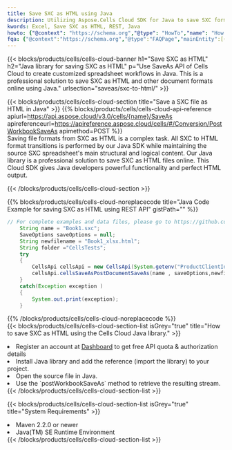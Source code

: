 ```yaml
---
title: Save SXC as HTML using Java 
description: Utilizing Aspose.Cells Cloud SDK for Java to save SXC format file as HTML format file. 
kwords: Excel, Save SXC as HTML, REST, Java
howto: {"@context": "https://schema.org","@type": "HowTo","name": "How to save SXC as HTML using the Cells Cloud Java library.","description": "How to save SXC as HTML using the Cells Cloud Java library.","image": {"@type": "ImageObject"},"url": "/java/saveas/sxc-to-html/","step": [{ "@type": "HowToStep","name": "How to save SXC as HTML using the Cells Cloud Java library. step 1", "image": {"@type": "ImageObject",},"url": "/java/saveas/sxc-to-html/","text": "Register an account at <a href='https://dashboard.aspose.cloud/'>Dashboard</a> to get free API quota & authorization details",},{ "@type": "HowToStep","name": "How to save SXC as HTML using the Cells Cloud Java library. step 1", "image": {"@type": "ImageObject",},"url": "/java/saveas/sxc-to-html/","text": "Install Java library and add the reference (import the library) to your project.",},{ "@type": "HowToStep","name": "How to save SXC as HTML using the Cells Cloud Java library. step 1", "image": {"@type": "ImageObject",},"url": "/java/saveas/sxc-to-html/","text": "Open the source file in Java.",},{ "@type": "HowToStep","name": "How to save SXC as HTML using the Cells Cloud Java library. step 1", "image": {"@type": "ImageObject",},"url": "/java/saveas/sxc-to-html/","text": "Use the `postWorkbookSaveAs` method to retrieve the resulting stream.",}, ],"supply": {"@type": "HowToSupply","name": "document"},"tool": [{"@type": "HowToTool","name": "IntelliJ IDEA, Visual Studio Code, Eclipse"},{"@type": "HowToTool","name": "Aspose Cells"}],"totalTime": "PT6M"}
fqa: {"@context":"https://schema.org","@type":"FAQPage","mainEntity":[{"@type":"Question","name":"Why save file as other formats file in C# using REST API?","acceptedAnswer":{"@type":"Answer","text":"Documents are encoded in many ways, and some files may be incompatible with the software you use. To open and read such files, just save them as appropriate file formats.<br/><ol><li>Install .NET SDK and add the reference (import the library) to your project.</li><li>Open the source file in C# using REST API.</li><li>Call the PostWorkbookSaveAsRequest() method, passing an output filename with required extension.</li><li>Get the result of save as a separate file.</li></ol>"}},{"@type":"Question","name":"What file formats can I save as with your C# library?","acceptedAnswer":{"@type":"Answer","text":"We support a variety of file formats for conversion using .NET library, including XLSX, Excel, xls , PDF, CSV, HTML, Markdown, XML, PNG, JPG, TIFF, Json, TXT and many more."}},{"@type":"Question","name":"What is the maximum allowed file size for conversion using this .NET library?","acceptedAnswer":{"@type":"Answer","text":"There are no file size limits for format conversions using .NET library."}}]}
---
```



{{< blocks/products/cells/cells-cloud-banner h1="Save SXC as HTML" h2="Java library for saving SXC as HTML" p="Use SaveAs API of Cells Cloud to create customized spreadsheet workflows in Java. This is a professional solution to save SXC as HTML and other document formats online using Java." urlsection="saveas/sxc-to-html/" >}}

{{< blocks/products/cells/cells-cloud-section  title="Save a SXC file as HTML in Java" >}}
{{% blocks/products/cells/cells-cloud-api-reference  apiurl=https://api.aspose.cloud/v3.0/cells/{name}/SaveAs  apireferenceurl=https://apireference.aspose.cloud/cells/#/Conversion/PostWorkbookSaveAs  apimethod=POST %}}
<br/>
Saving file formats from SXC as HTML is a complex task. All SXC to HTML format transitions is performed by our Java SDK while maintaining the source SXC spreadsheet's main structural and logical content. Our Java library is a professional solution to save SXC as HTML files online. This Cloud SDK gives Java developers powerful functionality and perfect HTML output.

{{< /blocks/products/cells/cells-cloud-section >}}

{{% blocks/products/cells/cells-cloud-noreplacecode title="Java Code Example for saving SXC as HTML using REST API" gistPath="" %}}
  
```java
// For complete examples and data files, please go to https://github.com/aspose-cells-cloud/aspose-cells-cloud-java/
    String name = "Book1.sxc";
    SaveOptions saveOptions = null;
    String newfilename = "Book1_xlsx.html";
    String folder ="CellsTests";
    try 
    {
        CellsApi cellsApi = new CellsApi(System.getenv("ProductClientId"), System.getenv("ProductClientSecret"));
        cellsApi.cellsSaveAsPostDocumentSaveAs(name , saveOptions,newfilename,false,false,folder,null,null,null,true);                       
    }
    catch(Exception exception )
    {
        System.out.print(exception);
    }
```
  
{{% /blocks/products/cells/cells-cloud-noreplacecode  %}}
<br/>
{{< blocks/products/cells/cells-cloud-section-list isGrey="true"  title="How to save SXC as HTML using the Cells Cloud Java library." >}}
<li>Register an account at <a href="https://dashboard.aspose.cloud/">Dashboard</a> to get free API quota & authorization details</li>
<li>Install Java library and add the reference (import the library) to your project.</li>
<li>Open the source file in Java.</li>
<li>Use the `postWorkbookSaveAs` method to retrieve the resulting stream.</li>
{{< /blocks/products/cells/cells-cloud-section-list >}}

{{< blocks/products/cells/cells-cloud-section-list isGrey="true"  title="System Requirements" >}}
<li>Maven 2.2.0 or newer</li>
<li>Java(TM) SE Runtime Environment</li>
{{< /blocks/products/cells/cells-cloud-section-list >}}
